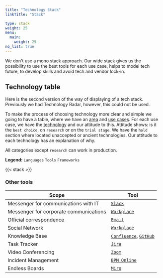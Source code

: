 ```yaml
---
title: "Technology Stack"
linkTitle: "Stack"

type: stack
weight: 25
menu:
  main:
    weight: 25
no_list: true
---
```

<div class="row">
<div class="col-md-10 col-xl-9 text-justify">

We don't use a mono stack approach.
Our wide stack gives us the possibility to use the best tools for each use case, helps to model tech future,
to develop skills and avoid tech and vendor lock-in.

## Technology table
Here is the second version of the way of displaying of a tech stack.
Previously we had Technology Radar, however, this could not be used.

To make the process of choosing technology more clear and simple we going to have a table,
where we have an <abbr data-toggle="tooltip" title="DB, Frontend, backend, etc">area</abbr>
and <abbr data-toggle="tooltip" title="CRUD API, BFF, Process orchestration and so on">use cases</abbr>.
For each use case, we have the <abbr data-toggle="tooltip" title="programming language, framework, product">technology</abbr>
and our attitude to this. Attitude shows: is it the `best choice`, on `research` or on the `trial stage`.
We have the `hold` section where located unaccepted or ancient technologies. Our attitude to each technology
has an explanation of why.

All categories except `research` can work in production.

**Legend:** <code class='lang'>Languages</code> <code class='tool'>Tools</code> <code class='framework'>Frameworks</code>
</div>
</div>

{{< stack >}}

### Other tools

| Scope | Tool |
| ------ | ------ |
| Messenger for communications with IT | [`Slack`](https://adeo-tech-community.slack.com) |
| Messenger for corporate communications | [`Workplace`](https://workplace.facebook.com) |
| Official correspondence | [`Email`](https://owa.leroymerlin.ru/) |
| Social Network | [`Workplace`](https://workplace.facebook.com) |
| Knowledge Base | [`Confluence`](https://confluence.lmru.tech), [`GitHub`](https://github.com/adeo/) |
| Task Tracker | [`Jira`](https://jira.lmru.tech) |
| Video Conferencing | [`Zoom`](https://leroymerlin.zoom.us) |
| Incident Management | [`BPM Online`](http://itsm.leroymerlin.ru/) |
| Endless Boards | [`Miro`](https://miro.com/) |
